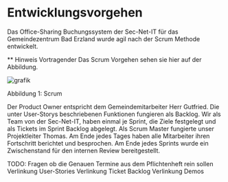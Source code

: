 # Entwicklungsvorgehen

Das Office-Sharing Buchungssystem der Sec-Net-IT für das Gemeindezentrum Bad Erzland wurde agil nach der Scrum Methode entwickelt.

** Hinweis Vortragender Das Scrum Vorgehen sehen sie hier auf der Abbildung.

![grafik](https://user-images.githubusercontent.com/57149152/212298004-c74b5c45-fc93-44e0-8af1-cada26e75c12.png)

Abbildung 1: Scrum

Der Product Owner entspricht dem Gemeindemitarbeiter Herr Gutfried. Die unter User-Storys beschriebenen Funktionen fungieren als Backlog. Wir als Team von der Sec-Net-IT, haben einmal je Sprint, die Ziele festgelegt und als Tickets im Sprint Backlog abgelegt. Als Scrum Master fungierte unser Projektleiter Thomas. Am Ende jedes Tages haben alle Mitarbeiter ihren Fortschritt berichtet und besprochen. Am Ende jedes Sprints wurde ein Zwischenstand für den internen Review bereitgestellt.

TODO: 
Fragen ob die Genauen Termine aus dem Pflichtenheft rein sollen
Verlinkung User-Stories
Verlinkung Ticket Backlog
Verlinkung Demos
